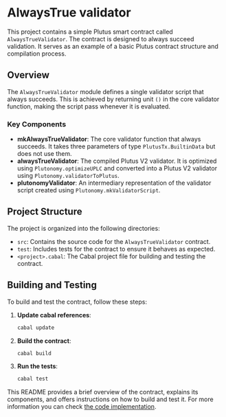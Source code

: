 # AlwaysTrue validator

This project contains a simple Plutus smart contract called `AlwaysTrueValidator`. The contract is designed to always succeed validation. It serves as an example of a basic Plutus contract structure and compilation process.

## Overview

The `AlwaysTrueValidator` module defines a single validator script that always succeeds. This is achieved by returning unit `()` in the core validator function, making the script pass whenever it is evaluated.

### Key Components

- **mkAlwaysTrueValidator**: The core validator function that always succeeds. It takes three parameters of type `PlutusTx.BuiltinData` but does not use them.
- **alwaysTrueValidator**: The compiled Plutus V2 validator. It is optimized using `Plutonomy.optimizeUPLC` and converted into a Plutus V2 validator using `Plutonomy.validatorToPlutus`.
- **plutonomyValidator**: An intermediary representation of the validator script created using `Plutonomy.mkValidatorScript`.

## Project Structure

The project is organized into the following directories:

- `src`: Contains the source code for the `AlwaysTrueValidator` contract.
- `test`: Includes tests for the contract to ensure it behaves as expected.
- `<project>.cabal`: The Cabal project file for building and testing the contract.

## Building and Testing

To build and test the contract, follow these steps:
1. **Update cabal references**:
   ```bash
   cabal update
   ```

2. **Build the contract**:
   ```bash
   cabal build
   ```

3. **Run the tests**:
   ```bash
   cabal test
   ```

This README provides a brief overview of the contract, explains its components, and offers instructions on how to build and test it. For more information you can check [the code implementation](./src/AlwaysTrueValidator.hs).
